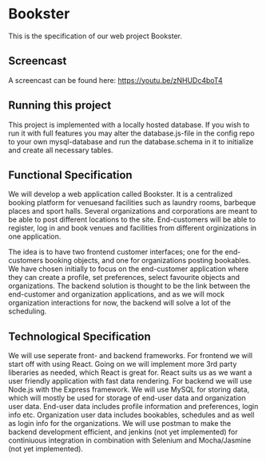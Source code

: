 # Bookster

This is the specification of our web project Bookster.

## Screencast

A screencast can be found here: https://youtu.be/zNHUDc4boT4

## Running this project

This project is implemented with a locally hosted database. If you wish to run 
it with full features you may alter the database.js-file in the config repo to
your own mysql-database and run the database.schema in it to initialize and
create all necessary tables.


## Functional Specification

We will develop a web application called Bookster. It is a centralized booking
platform for venuesand facilities such as laundry rooms, barbeque places and 
sport halls. Several organizations and corporations are meant to be able to
post different locations to the site. End-customers will be able to register,
log in and book venues and facilities from different orginizations in one
application. 

The idea is to have two frontend customer interfaces; one for the end-customers
booking objects, and one for organizations posting bookables. We have chosen
initially to focus on the end-customer application where they can create a
profile, set preferences, select favourite objects and organizations. The
backend solution is thought to be the link between the end-customer and
organization applications, and as we will mock organization interactions for now,
the backend will solve a lot of the scheduling.

## Technological Specification

We will use seperate front- and backend frameworks. For frontend we will start off
with using React. Going on we will implement more 3rd party liberaries as needed,
which React is great for. React suits us as we want a user friendly application
with fast data rendering. For backend we will use Node.js with the Express
framework. We will use MySQL for storing data, which will mostly be used for
storage of end-user data and organization user data. End-user data includes profile
information and preferences, login info etc. Organization user data includes
bookables, schedules and as well as login info for the organizations. We will use
postman to make the backend development efficient, and jenkins (not yet implemented) for continiuous
integration in combination with Selenium and Mocha/Jasmine (not yet implemented).
